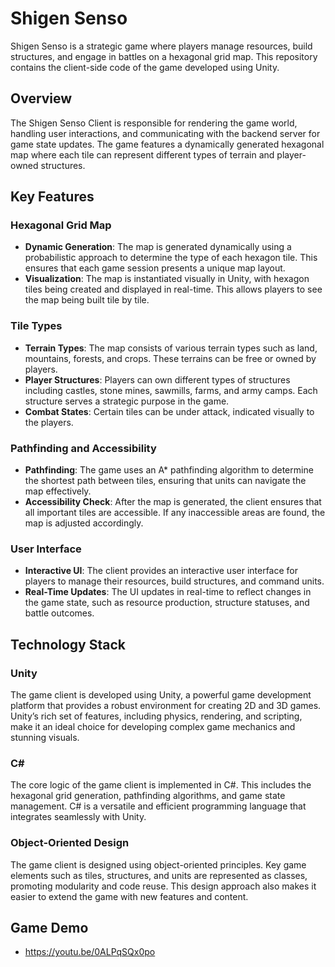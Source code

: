 # Shigen Senso

Shigen Senso is a strategic game where players manage resources, build structures, and engage in battles on a hexagonal grid map. This repository contains the client-side code of the game developed using Unity. 

## Overview

The Shigen Senso Client is responsible for rendering the game world, handling user interactions, and communicating with the backend server for game state updates. The game features a dynamically generated hexagonal map where each tile can represent different types of terrain and player-owned structures.

## Key Features

### Hexagonal Grid Map

- **Dynamic Generation**: The map is generated dynamically using a probabilistic approach to determine the type of each hexagon tile. This ensures that each game session presents a unique map layout.
- **Visualization**: The map is instantiated visually in Unity, with hexagon tiles being created and displayed in real-time. This allows players to see the map being built tile by tile.

### Tile Types

- **Terrain Types**: The map consists of various terrain types such as land, mountains, forests, and crops. These terrains can be free or owned by players.
- **Player Structures**: Players can own different types of structures including castles, stone mines, sawmills, farms, and army camps. Each structure serves a strategic purpose in the game.
- **Combat States**: Certain tiles can be under attack, indicated visually to the players.

### Pathfinding and Accessibility

- **Pathfinding**: The game uses an A* pathfinding algorithm to determine the shortest path between tiles, ensuring that units can navigate the map effectively.
- **Accessibility Check**: After the map is generated, the client ensures that all important tiles are accessible. If any inaccessible areas are found, the map is adjusted accordingly.

### User Interface

- **Interactive UI**: The client provides an interactive user interface for players to manage their resources, build structures, and command units.
- **Real-Time Updates**: The UI updates in real-time to reflect changes in the game state, such as resource production, structure statuses, and battle outcomes.

## Technology Stack

### Unity

The game client is developed using Unity, a powerful game development platform that provides a robust environment for creating 2D and 3D games. Unity’s rich set of features, including physics, rendering, and scripting, make it an ideal choice for developing complex game mechanics and stunning visuals.

### C#

The core logic of the game client is implemented in C#. This includes the hexagonal grid generation, pathfinding algorithms, and game state management. C# is a versatile and efficient programming language that integrates seamlessly with Unity.

### Object-Oriented Design

The game client is designed using object-oriented principles. Key game elements such as tiles, structures, and units are represented as classes, promoting modularity and code reuse. This design approach also makes it easier to extend the game with new features and content.

## Game Demo
- https://youtu.be/0ALPqSQx0po
